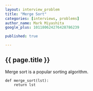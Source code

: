 ```yaml
---
layout: interview_problem
title: "Merge Sort"
categories: [interviews, problems]
author_name: Mark Miyashita
google_plus: 101180624276428786239

published: true

---
```


## {{ page.title }}

Merge sort is a popular sorting algorithm.

    def merge_sort(lst):
        return lst


